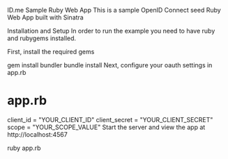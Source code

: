 ID.me Sample Ruby Web App
This is a sample OpenID Connect seed Ruby Web App built with Sinatra 

Installation and Setup
In order to run the example you need to have ruby and rubygems installed.

First, install the required gems

gem install bundler
bundle install
Next, configure your oauth settings in app.rb

# app.rb
client_id     = "YOUR_CLIENT_ID"
client_secret = "YOUR_CLIENT_SECRET"
scope         = "YOUR_SCOPE_VALUE"
Start the server and view the app at http://localhost:4567

ruby app.rb